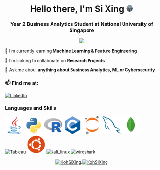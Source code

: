 <h1 align="center">Hello there, I'm Si Xing <img src="https://github.com/zachflauaus/emoji-repo/blob/master/images/starwars-the-mandalorian.png" alt="mando" width="24" height="24"/></h1>

<h3 align="center">Year 2 Business Analytics Student at National University of Singapore</h3>

<p align="center"> 
  <img src="https://komarev.com/ghpvc/?username=KohSiXing"&style=plastic/> 
</p>




🌱 I’m currently learning **Machine Learning & Feature Engineering**

🤖 I’m looking to collaborate on **Research Projects**

💬 Ask me about **anything about Business Analytics, ML or Cybersecurity**


<h3>📫 Find me at: </h3>
<p>
<a href="https://sg.linkedin.com/in/kohsixing/">
  <img alt="LinkedIn" src="https://img.shields.io/badge/linkedin%20-%230077B5.svg?&style=for-the-badge&logo=linkedin&logoColor=white"/>
</a>
</p>



### Languages and Skills

<p align="left">
  <img src="https://raw.githubusercontent.com/devicons/devicon/master/icons/java/java-original.svg" alt="java" width="60" height="60" padding="1%"/> 
  <img src="https://raw.githubusercontent.com/devicons/devicon/master/icons/python/python-original.svg" alt="python" width="60" height="60"/> 
  <img src="https://raw.githubusercontent.com/devicons/devicon/master/icons/r/r-original.svg" alt="r" width="60" height="60"/>
  <img src="https://raw.githubusercontent.com/devicons/devicon/master/icons/c/c-original.svg" alt="c" width="60" height="60"/>
  <img src="https://raw.githubusercontent.com/devicons/devicon/master/icons/jupyter/jupyter-original.svg" alt="jupyter" width="60" height="60"/>
  <img src="https://raw.githubusercontent.com/devicons/devicon/master/icons/mysql/mysql-original.svg" alt="mysql"width="60" height="60"/> 
  <img src="https://raw.githubusercontent.com/devicons/devicon/master/icons/mongodb/mongodb-original.svg" alt="mongodb" width="60" height="60"/>
  <img src="https://github.com/get-icon/geticon/blob/master/icons/tableau-icon.svg" alt="Tableau" width="60" height="60"/> 
  <img src="https://raw.githubusercontent.com/devicons/devicon/master/icons/ubuntu/ubuntu-plain.svg" alt="ubuntu" width="60" height="60"/>
  <img src="https://upload.wikimedia.org/wikipedia/commons/2/2b/Kali-dragon-icon.svg" alt="kali_linux" width="60" height="60"/> 
  <img src="https://www.vectorlogo.zone/logos/wireshark/wireshark-icon.svg" alt="wireshark" width="60" height="60"/>
</p>




<p align="center">
<a href="https://github.com/KohSiXing">
  <img height="160em" align="center" src="https://github-readme-stats.vercel.app/api/top-langs?username=KohSiXing&show_icons=true&locale=en&layout=compact&langs_count=8&theme=algolia" alt="KohSiXing"/>
  <img height="160em" align="center" src="https://github-readme-stats.vercel.app/api?username=KohSiXing&show_icons=true&locale=en&theme=algolia&include_all_commits=true&count_private=true" alt="KohSiXing"/>
</a>
</p>
